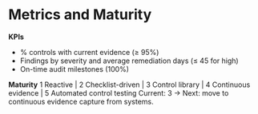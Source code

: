 # Metrics and Maturity
**KPIs**
- % controls with current evidence (≥ 95%)
- Findings by severity and average remediation days (≤ 45 for high)
- On-time audit milestones (100%)

**Maturity**
1 Reactive | 2 Checklist-driven | 3 Control library | 4 Continuous evidence | 5 Automated control testing
Current: 3 → Next: move to continuous evidence capture from systems.
